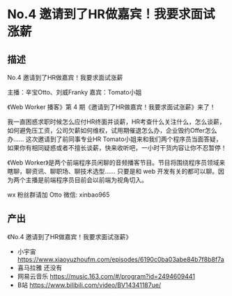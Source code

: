 # No.4 邀请到了HR做嘉宾！我要求面试涨薪

## 描述

No.4 邀请到了HR做嘉宾！我要求面试涨薪

主播：辛宝Otto、刘威Franky
嘉宾：Tomato小姐

《Web Worker 播客》第 4 期《邀请到了HR做嘉宾！我要求面试涨薪》来了！

我一直困惑求职时候怎么应付HR终面并谈薪，HR考查什么关注什么，怎么谈薪，如何避免压工资，公司欠薪如何维权，试用期催退怎么办，企业毁约Offer怎么办…… 这次邀请到了前同事专业HR Tomato小姐来和我们两个程序员当面答疑，如果你有相同疑惑或者不擅长谈薪，快来收听吧，一小时干货内容让你不忍暂停！

《Web Worker》是两个前端程序员闲聊的音频播客节目。节目将围绕程序员领域来瞎聊，聊资讯、聊职场、聊技术选型...... 只要是和 web 开发有关的都可以聊。因为两个主播是前端程序员目前会以前端为视角切入。

wx 粉丝群请加 Otto 微信: xinbao965

## 产出

《No.4 邀请到了HR做嘉宾！我要求面试涨薪》

- 小宇宙 https://www.xiaoyuzhoufm.com/episodes/6190c0ba03abe84b7f8b8f7a
- 喜马拉雅 还没有
- 网易云音乐 https://music.163.com/#/program?id=2494609441
- B站 https://www.bilibili.com/video/BV14341187ue/
